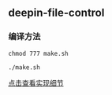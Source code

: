 ## deepin-file-control

### 编译方法

```
chmod 777 make.sh

./make.sh
```

[点击查看实现细节](https://github.com/xiyou-linuxer/deepin-file-control/wiki)
